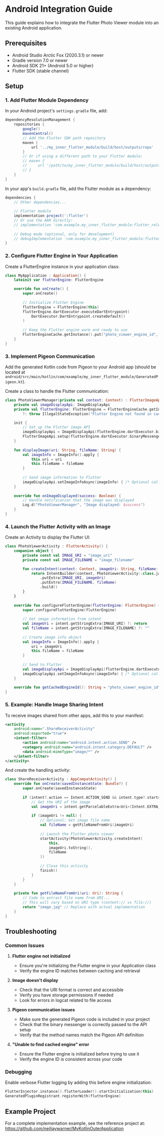 # Android Integration Guide

This guide explains how to integrate the Flutter Photo Viewer module into an existing Android application.

## Prerequisites

- Android Studio Arctic Fox (2020.3.1) or newer
- Gradle version 7.0 or newer
- Android SDK 21+ (Android 5.0 or higher)
- Flutter SDK (stable channel)

## Setup

### 1. Add Flutter Module Dependency

In your Android project's `settings.gradle` file, add:

```gradle
dependencyResolutionManagement {
    repositories {
        google()
        mavenCentral()
        // Add the Flutter SDK path repository
        maven {
            url '../my_inner_flutter_module/build/host/outputs/repo'
        }
        // Or if using a different path to your Flutter module:
        // maven {
        //     url '/path/to/my_inner_flutter_module/build/host/outputs/repo'
        // }
    }
}
```

In your app's `build.gradle` file, add the Flutter module as a dependency:

```gradle
dependencies {
    // Other dependencies...
    
    // Flutter module
    implementation project(':flutter')
    // Or use the AAR directly:
    // implementation 'com.example.my_inner_flutter_module:flutter_release:1.0'
    
    // Debug mode (optional, only for development)
    // debugImplementation 'com.example.my_inner_flutter_module:flutter_debug:1.0'
}
```

### 2. Configure Flutter Engine in Your Application

Create a FlutterEngine instance in your application class:

```kotlin
class MyApplication : Application() {
    lateinit var flutterEngine: FlutterEngine

    override fun onCreate() {
        super.onCreate()
        
        // Initialize Flutter Engine
        flutterEngine = FlutterEngine(this)
        flutterEngine.dartExecutor.executeDartEntrypoint(
            DartExecutor.DartEntrypoint.createDefault()
        )
        
        // Keep the Flutter engine warm and ready to use
        FlutterEngineCache.getInstance().put("photo_viewer_engine_id", flutterEngine)
    }
}
```

### 3. Implement Pigeon Communication

Add the generated Kotlin code from Pigeon to your Android app (should be located at
`android/src/main/kotlin/com/example/my_inner_flutter_module/GeneratedPigeon.kt`).

Create a class to handle the Flutter communication:

```kotlin
class PhotoViewerManager(private val context: Context) : FlutterImageApi {
    private val imageDisplayApi: ImageDisplayApi
    private val flutterEngine: FlutterEngine = FlutterEngineCache.getInstance().get("photo_viewer_engine_id")
        ?: throw IllegalStateException("Flutter Engine not found in cache")

    init {
        // Set up the Flutter image API
        imageDisplayApi = ImageDisplayApi(flutterEngine.dartExecutor.binaryMessenger)
        FlutterImageApi.setup(flutterEngine.dartExecutor.binaryMessenger, this)
    }
    
    fun displayImage(uri: String, fileName: String) {
        val imageInfo = ImageInfo().apply {
            this.uri = uri
            this.fileName = fileName
        }
        
        // Send image information to Flutter
        imageDisplayApi.setImageInfoAsync(imageInfo) { /* Optional callback */ }
    }
    
    override fun onImageDisplayed(success: Boolean) {
        // Handle notification that the image was displayed
        Log.d("PhotoViewerManager", "Image displayed: $success")
    }
}
```

### 4. Launch the Flutter Activity with an Image

Create an Activity to display the Flutter UI:

```kotlin
class PhotoViewerActivity : FlutterActivity() {
    companion object {
        private const val IMAGE_URI = "image_uri"
        private const val IMAGE_FILENAME = "image_filename"

        fun createIntent(context: Context, imageUri: String, fileName: String): Intent {
            return IntentBuilder(context, PhotoViewerActivity::class.java)
                .putExtra(IMAGE_URI, imageUri)
                .putExtra(IMAGE_FILENAME, fileName)
                .build()
        }
    }
    
    override fun configureFlutterEngine(flutterEngine: FlutterEngine) {
        super.configureFlutterEngine(flutterEngine)
        
        // Get image information from intent
        val imageUri = intent.getStringExtra(IMAGE_URI) ?: return
        val fileName = intent.getStringExtra(IMAGE_FILENAME) ?: ""
        
        // Create image info object
        val imageInfo = ImageInfo().apply {
            uri = imageUri
            this.fileName = fileName
        }
        
        // Send to Flutter
        val imageDisplayApi = ImageDisplayApi(flutterEngine.dartExecutor.binaryMessenger)
        imageDisplayApi.setImageInfoAsync(imageInfo) { /* Optional callback */ }
    }
    
    override fun getCachedEngineId(): String = "photo_viewer_engine_id"
}
```

### 5. Example: Handle Image Sharing Intent

To receive images shared from other apps, add this to your manifest:

```xml
<activity
    android:name=".ShareReceiverActivity"
    android:exported="true">
    <intent-filter>
        <action android:name="android.intent.action.SEND" />
        <category android:name="android.intent.category.DEFAULT" />
        <data android:mimeType="image/*" />
    </intent-filter>
</activity>
```

And create the handling activity:

```kotlin
class ShareReceiverActivity : AppCompatActivity() {
    override fun onCreate(savedInstanceState: Bundle?) {
        super.onCreate(savedInstanceState)
        
        if (intent?.action == Intent.ACTION_SEND && intent.type?.startsWith("image/") == true) {
            // Get the URI of the image
            val imageUri = intent.getParcelableExtra<Uri>(Intent.EXTRA_STREAM)
            
            if (imageUri != null) {
                // Optional: Get image file name
                val fileName = getFileNameFromUri(imageUri)
                
                // Launch the Flutter photo viewer
                startActivity(PhotoViewerActivity.createIntent(
                    this, 
                    imageUri.toString(), 
                    fileName
                ))
                
                // Close this activity
                finish()
            }
        }
    }
    
    private fun getFileNameFromUri(uri: Uri): String {
        // Code to extract file name from URI...
        // This will vary based on URI type (content:// vs file://)
        return "image.jpg" // Replace with actual implementation
    }
}
```

## Troubleshooting

### Common Issues

1. **Flutter engine not initialized**
    - Ensure you're initializing the Flutter engine in your Application class
    - Verify the engine ID matches between caching and retrieval

2. **Image doesn't display**
    - Check that the URI format is correct and accessible
    - Verify you have storage permissions if needed
    - Look for errors in logcat related to file access

3. **Pigeon communication issues**
    - Make sure the generated Pigeon code is included in your project
    - Check that the binary messenger is correctly passed to the API setup
    - Verify that the method names match the Pigeon API definition

4. **"Unable to find cached engine" error**
    - Ensure the Flutter engine is initialized before trying to use it
    - Verify the engine ID is consistent across your code

### Debugging

Enable verbose Flutter logging by adding this before engine initialization:

```kotlin
FlutterInjector.instance().flutterLoader().startInitialization(this)
GeneratedPluginRegistrant.registerWith(flutterEngine)
```

## Example Project

For a complete implementation example, see the reference project at:
https://github.com/neiljaywarner/MyKotlinOuterApplication